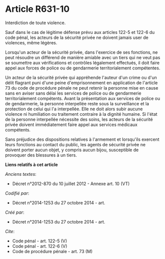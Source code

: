 # Article R631-10

Interdiction de toute violence.

Sauf dans le cas de légitime défense prévu aux articles 122-5 et 122-6 du code pénal, les acteurs de la sécurité privée ne
doivent jamais user de violences, même légères.

Lorsqu'un acteur de la sécurité privée, dans l'exercice de ses fonctions, ne peut résoudre un différend de manière amiable
avec un tiers qui ne veut pas se soumettre aux vérifications et contrôles légalement effectués, il doit faire appel aux
forces de police ou de gendarmerie territorialement compétentes.

Un acteur de la sécurité privée qui appréhende l'auteur d'un crime ou d'un délit flagrant puni d'une peine d'emprisonnement
en application de l'article 73 du code de procédure pénale ne peut retenir la personne mise en cause sans en aviser sans
délai les services de police ou de gendarmerie territorialement compétents. Avant la présentation aux services de police ou
de gendarmerie, la personne interpellée reste sous la surveillance et la protection de celui qui l'a interpellée. Elle ne
doit alors subir aucune violence ni humiliation ou traitement contraire à la dignité humaine. Si l'état de la personne
interpellée nécessite des soins, les acteurs de la sécurité privée doivent immédiatement faire appel aux services médicaux
compétents.

Sans préjudice des dispositions relatives à l'armement et lorsqu'ils exercent leurs fonctions au contact du public, les
agents de sécurité privée ne doivent porter aucun objet, y compris aucun bijou, susceptible de provoquer des blessures à un
tiers.

**Liens relatifs à cet article**

_Anciens textes_:

  - Décret n°2012-870 du 10 juillet 2012 -  Annexe art. 10 (VT)

_Codifié par_:

  - Décret n°2014-1253 du 27 octobre 2014 - art.

_Créé par_:

  - Décret n°2014-1253 du 27 octobre 2014 - art.

_Cite_:

  - Code pénal - art. 122-5 (V)
  - Code pénal - art. 122-6 (V)
  - Code de procédure pénale - art. 73 (M)
